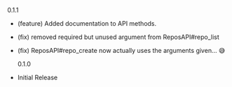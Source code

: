 0.1.1

- (feature) Added documentation to API methods.
- (fix) removed required but unused argument from ReposAPI#repo_list
- (fix) ReposAPI#repo_create now actually uses the arguments given... :sweat_smile:

  0.1.0

- Initial Release
